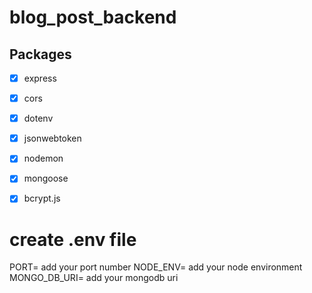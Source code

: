# blog_post_backend


## Packages
- [x] express
- [x] cors
- [x] dotenv
- [x] jsonwebtoken
- [x] nodemon
- [x] mongoose
- [x] bcrypt.js


# create .env file
PORT= add your port number
NODE_ENV= add your node environment
MONGO_DB_URI= add your mongodb uri